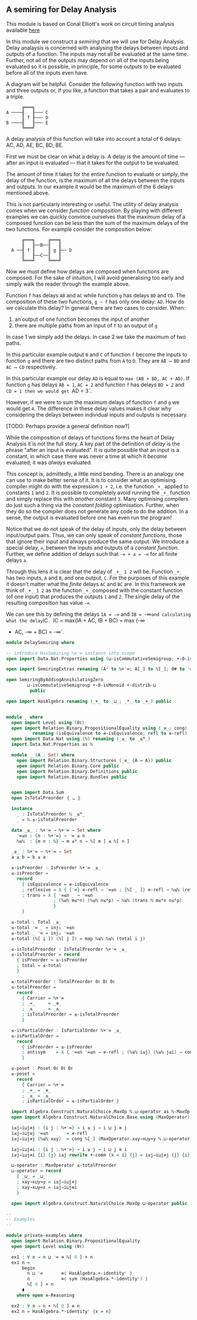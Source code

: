 <!-- -*-agda2-*- -->

## A semiring for Delay Analysis

This module is based on Conal Elliott's work on circuit timing
analysis available
[here](https://github.com/conal/talk-2012-linear-timing#readme)


In this module we construct a _semiring_ that we will use for Delay
Analysis. Delay analaysis is concerned with analysing the delays
between inputs and outputs of a function. The inputs may not all be
evaluated at the same time. Further, not all of the outputs may depend
on all of the inputs being evaluated so it is possible, in principle,
for some outputs to be evaluated before all of the inputs even have.

A diagram will be helpful. Consider the following function with
two inputs and three outputs or, if you like, a function that takes
a pair and evaluates to a triple.

```plain
      ╔═══╗
A ────╢   ╟─── C
      ║ f ╟─── D
B ────╢   ╟─── E
      ╚═══╝
```

A delay analysis of this function will take into account a total of 6
delays: AC, AD, AE, BC, BD, BE.

First we must be clear on what a delay is. A delay is the amount of
time — after an input is evaluated — that it takes for the output to be
evaluated.

The amount of time it takes for the entire function to evaluate or
simply, the delay of the function, is the maximum of all the delays
between the inputs and outputs. In our example it would be the maximum
of the 6 delays mentioned above.

This is not particularly interesting or useful. The utility of delay
analysis comes when we consider _function composition_. By playing
with different examples we can quickly convince ourselves that the
maximum delay of a composed function can be less than the sum of the
maximum delays of the two functions. For example consider the
composition below:


```plain
      ╔═══╗     ╔═══╗
      ║   ╟──B──║   ║
  A ──╢ f ║     ║ g ╟── D
      ║   ╟──C──║   ║
      ╚═══╝     ╚═══╝
```

Now we must define how delays are composed when functions are
composed. For the sake of intuition, I will avoid generalising too
early and simply walk the reader through the example above.

Function `f` has delays `AB` and `AC` while function `g` has delays
`BD` and `CD`. The composition of these two functions, `g
∘ f` has only one delay: `AD`. How do we calculate this
delay? In general there are two cases to consider. When:

1. an output of one function becomes the input of another
2. there are multiple paths from an input of `f` to an output of `g`

In case 1 we simply add the delays. In case 2 we take the maximum of
two paths.

In this particular example output `B` and `C` of function `f` become
the inputs to function `g` and there are two distinct paths from `A`
to `D`. They are `AB ⟶ BD` and `AC ⟶ CD` respectively.

In this particular example our delay `AD` is equal to `max (AB + BD,
AC + AD)`.  If function `g` has delays `AB = 1`, `AC = 2` and function
`f` has delays `BD = 2` and `CD = 1 then we would get `AD = 3`.

However, if we were to sum the maximum delays of function `f` and `g`
we would get `4`. The difference in these delay values makes it clear
why considering the delays between individual inputs and outputs is
necessary.

[TODO: Perhaps provide a general definition now?]

While the composition of delays of functions forms the heart of Delay
Analysis it is not the full story. A key part of the definition of
_delay_ is the phrase "after an input is evaluated". It is quite
possible that an input is a constant, in which case there was never a
time at which it _became_ evaluated; it was _always_ evaluated.

This concept is, admittedly, a little mind bending. There is an
analogy one can use to make better sense of it. It is to consider what
an optimising compiler might do with the expression `1 + 2`, i.e. the
function `_+_` applied to constants `1` and `2`. It is possible to
completely avoid running the `_+_` function and simply replace this
with _another_ constant `3`. Many optimising compilers do just such a
thing via the _constant folding_ optimisation. Further, when they do
so the compiler does not generate any code to do the addition. In a
sense, the output is evaluated before one has even run the program!

Notice that we do not speak of the delay of inputs, only the delay
between input/output pairs. Thus, we can only speak of _constant
functions_, those that ignore their input and always produce the same
output. We introduce a special delay, `­∞`, between the inputs and
outputs of a _constant function_. Further, we define addition of
delays such that `-∞ + a = -∞` for all finite delays `a`.

Through this lens it is clear that the delay of `_+_ 1 2` will
be. Function `_+_` has two inputs, `A` and `B`, and one output, `C`.
For the purposes of this example it doesn't matter what the _finite_
delays `AC` and `BC` are. In this framework we think of `_+_ 1 2` as
the function `_+_` composed with the constant function (of one input)
that produces the outputs `1` and `2`. The single delay of the
resulting composition has value `-∞`.

We can see this by defining the delays `IA = -∞` and `IB = `-∞` and
calculating what the delay `IC`. `IC = max(IA + AC, IB + BC) = max (-∞
+ AC, -∞ + BC) = -∞`.

```agda
module DelaySemiring where

-- introduce HasSemiring ℕ+⁻∞ instance into scope
open import Data.Nat.Properties using (⊔-isCommutativeSemigroup; +-0-isMonoid; +-distrib-⊔)

open import SemiringExtras renaming (A⁺ to ℕ+⁻∞; A[_] to ℕ[_]; 0# to ⁻∞) public

open SemiringByAddingAnnihilatingZero
        ⊔-isCommutativeSemigroup +-0-isMonoid +-distrib-⊔
         public

open import HasAlgebra renaming (_+_ to _⊔_; _*_ to _+_) public


module _ where
  open import Level using (0ℓ)
  open import Relation.Binary.PropositionalEquality using (_≡_; cong)
          renaming (isEquivalence to ≡-isEquivalence; refl to ≡-refl)
  open import Data.Nat using (ℕ) renaming (_≤_ to _≤ᴺ_)
  import Data.Nat.Properties as ℕ

  module _ (A : Set) where
    open import Relation.Binary.Structures (_≡_ {A = A}) public
    open import Relation.Binary.Core public
    open import Relation.Binary.Definitions public
    open import Relation.Binary.Bundles public


  open import Data.Sum
  open IsTotalPreorder ⦃ … ⦄

  instance
    _ : IsTotalPreorder ℕ _≤ᴺ_
    _ = ℕ.≤-isTotalPreorder

  data _≤_ : ℕ+⁻∞ → ℕ+⁻∞ → Set where
    ⁻∞≤n : {n : ℕ+⁻∞} → ⁻∞ ≤ n
    ℕ≤ℕ  : {m n : ℕ} → m ≤ᴺ n → ℕ[ m ] ≤ ℕ[ n ]

  _≥_ : ℕ+⁻∞ → ℕ+⁻∞ → Set
  a ≥ b = b ≤ a

  ≤-isPreorder : IsPreorder ℕ+⁻∞ _≤_
  ≤-isPreorder =
    record
      { isEquivalence = ≡-isEquivalence
      ; reflexive = λ { {⁻∞} ≡-refl → ⁻∞≤n ; {ℕ[ _ ]} ≡-refl → ℕ≤ℕ (reflexive ℕ ≡-refl) }
      ; trans = λ { ⁻∞≤n _ → ⁻∞≤n
                  ; (ℕ≤ℕ m≤ᴬn) (ℕ≤ℕ n≤ᴬp) → ℕ≤ℕ (trans ℕ m≤ᴬn n≤ᴬp)
                  }
      }

  ≤-total : Total _≤_
  ≤-total ⁻∞ _ = inj₁ ⁻∞≤n
  ≤-total _ ⁻∞ = inj₂ ⁻∞≤n
  ≤-total (ℕ[ i ]) (ℕ[ j ]) = map ℕ≤ℕ ℕ≤ℕ (total i j)

  ≤-isTotalPreorder : IsTotalPreorder ℕ+⁻∞ _≤_
  ≤-isTotalPreorder = record
    { isPreorder = ≤-isPreorder
    ; total = ≤-total
    }

  ≤-totalPreorder : TotalPreorder 0ℓ 0ℓ 0ℓ
  ≤-totalPreorder =
    record
      { Carrier = ℕ+⁻∞
      ; _≈_     = _≡_
      ; _≲_     = _≤_
      ; isTotalPreorder = ≤-isTotalPreorder
      }

  ≤-isPartialOrder : IsPartialOrder ℕ+⁻∞ _≤_
  ≤-isPartialOrder =
    record
      { isPreorder = ≤-isPreorder
      ; antisym    = λ { ⁻∞≤n ⁻∞≤n → ≡-refl ; (ℕ≤ℕ i≤j) (ℕ≤ℕ j≤i) → cong ℕ[_] (ℕ.≤-antisym i≤j j≤i) }
      }

  ≤-poset : Poset 0ℓ 0ℓ 0ℓ
  ≤-poset =
    record
      { Carrier = ℕ+⁻∞
      ; _≈_ = _≡_
      ; _≤_ = _≤_
      ; isPartialOrder = ≤-isPartialOrder }

  import Algebra.Construct.NaturalChoice.MaxOp ℕ.⊔-operator as ℕ-MaxOp
  open import Algebra.Construct.NaturalChoice.Base using (MaxOperator)

  i≤j⇒i⊔j≡j : {i j : ℕ+⁻∞} → i ≤ j → i ⊔ j ≡ j
  i≤j⇒i⊔j≡j ⁻∞≤n       = ≡-refl
  i≤j⇒i⊔j≡j (ℕ≤ℕ x≤y)  = cong ℕ[_] (MaxOperator.x≤y⇒x⊔y≈y ℕ.⊔-operator x≤y)

  i≥j⇒i⊔j≡i : {i j : ℕ+⁻∞} → i ≥ j → i ⊔ j ≡ i
  i≥j⇒i⊔j≡i {i} {j} i≤j rewrite +-comm {x = i} {j} = i≤j⇒i⊔j≡j {j} {i} i≤j

  ⊔-operator : MaxOperator ≤-totalPreorder
  ⊔-operator = record
    { _⊔_ = _⊔_
    ; x≤y⇒x⊔y≈y = i≤j⇒i⊔j≡j
    ; x≥y⇒x⊔y≈x = i≥j⇒i⊔j≡i
    }

  open import Algebra.Construct.NaturalChoice.MaxOp ⊔-operator public

--
-- Examples
--

module private-examples where
  open import Relation.Binary.PropositionalEquality
  open import Level using (0ℓ)

  ex1 : ∀ n → n ⊔ ⁻∞ ≡ ℕ[ 0 ] + n
  ex1 n =
      begin
        n ⊔ ⁻∞       ≡⟨ HasAlgebra.+-identityʳ ⟩
        n            ≡⟨ sym (HasAlgebra.*-identityˡ) ⟩
        ℕ[ 0 ] + n
      ∎
    where open ≡-Reasoning

  ex2 : ∀ n → n + ℕ[ 0 ] ≡ n
  ex2 n = HasAlgebra.*-identityʳ {x = n}
```
